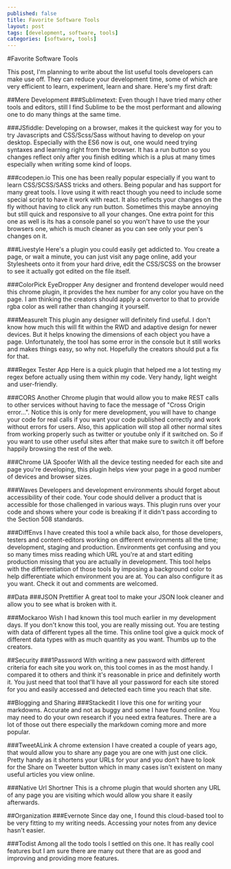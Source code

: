 ```yaml
---
published: false
title: Favorite Software Tools
layout: post
tags: [development, software, tools]
categories: [software, tools]
---
```

#Favorite Software Tools

This post, I'm planning to write about the list useful tools developers can make use off. They can reduce your development time, some of which are very efficient to learn, experiment, learn and share. Here's my first draft:

##Mere Development
###Sublimetext:
Even though I have tried many other tools and editors, still I find Sublime to be the most performant and allowing one to do many things at the same time. 

###JSfiddle: 
Developing on a browser, makes it the quickest way for you to try Javascripts and CSS/Scss/Sass without having to develop on your desktop. Especially with the ES6 now is out, one would need trying syntaxes and learning right from the browser. It has a run button so you changes reflect only after you finish editing which is a plus at many times especially when writing some kind of loops. 

###codepen.io
This one has been really popular especially if you want to learn CSS/SCSS/SASS tricks and others. Being popular and has support for many great tools. I love using it with react though you need to include some special script to have it work with react. It also reflects your changes on the fly without having to click any run button. Sometimes this maybe annoying but still quick and responsive to all your changes. One extra point for this one as well is its has a console panel so you won't have to use the your browsers one, which is much cleaner as you can see only your pen's changes on it. 

###Livestyle
Here's a plugin you could easily get addicted to. You create a page, or wait a minute, you can just visit any page online, add your Stylesheets onto it from your hard drive, edit the CSS/SCSS on the browser to see it actually got edited on the file itself. 

###ColorPick EyeDropper
Any designer and frontend developer would need this chrome plugin, it provides the hex number for any color you have on the page. I am thinking the creators should apply a convertor to that to provide rgba color as well rather than changing it yourself.

###MeasureIt
This plugin any designer will definitely find useful. I don't know how much this will fit within the RWD and adaptive design for newer devices. But it helps knowing the dimensions of each object you have a page. Unfortunately, the tool has some error in the console but it still works and makes things easy, so why not. Hopefully the creators should put a fix for that. 

###Regex Tester App 
Here is a quick plugin that helped me a lot testing my regex before actually using them within my code. Very handy, light weight and user-friendly. 

###CORS 
Another Chrome plugin that would allow you to make REST calls to other services without having to face the message of "Cross Origin error...". Notice this is only for mere development, you will have to change your code for real calls if you want your code published correctly and work without errors for users. Also, this application will stop all other normal sites from working properly such as twitter or youtube only if it switched on. So if you want to use other useful sites after that make sure to switch it off before happily browsing the rest of the web. 

###Chrome UA Spoofer
With all the device testing needed for each site and page you're developing, this plugin helps view your page in a good number of devices and browser sizes. 

###Waves
Developers and development environments should forget about accessibility of their code. Your code should deliver a product that is accessible for those challenged in various ways. This plugin runs over your code and shows where your code is breaking if it didn't pass according to the Section 508 standards. 

###DiffEnvs
I have created this tool a while back also, for those developers, testers and content-editors working on different environments all the time; development, staging and production. Environments get confusing and you so many times miss reading which URL you're at and start editing production missing that you are actually in development. This tool helps with the differentiation of those tools by imposing a background color to help differentiate which environment you are at. You can also configure it as you want. Check it out and comments are welcomed. 

##Data
###JSON Prettifier
A great tool to make your JSON look cleaner and allow you to see what is broken with it. 

###Mockaroo
Wish I had known this tool much earlier in my development days. If you don't know this tool, you are really missing out. You are testing with data of different types all the time. This online tool give a quick mock of different data types with as much quantity as you want. Thumbs up to the creators. 


##Security
###1Password
With writing a new password with different criteria for each site you work on, this tool comes in as the most handy. I compared it to others and think it's reasonable in price and definitely worth it. You just need that tool that'll have all your password for each site stored for you and easily accessed and detected each time you reach that site. 

##Blogging and Sharing 
###Stackedit 
I love this one for writing your markdowns. Accurate and not as buggy and some I have found online. You may need to do your own research if you need extra features. There are a lot of those out there especially the markdown coming more and more popular. 

###TweetALink
A chrome extension I have created a couple of years ago, that would allow you to share any page you are one with just one click. Pretty handy as it shortens your URLs for your and you don't have to look for the Share on Tweeter button which in many cases isn't existent on many useful articles you view online.

###Native Url Shortner
This is a chrome plugin that would shorten any URL of any page you are visiting which would allow you share it easily afterwards.

##Organization
###Evernote
Since day one, I found this cloud-based tool to be very fitting to my writing needs. Accessing your notes from any device hasn't easier. 

###Todist
Among all the todo tools I settled on this one. It has really cool features but I am sure there are many out there that are as good and improving and providing more features. 
